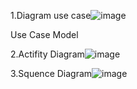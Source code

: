 
1.Diagram use case![image](https://github.com/ronyaryanto10/Use-case/assets/117130461/fa946511-7a8a-4b4a-9951-d0e940c6e6b7)

Use Case Model


2.Actifity Diagram![image](https://github.com/ronyaryanto10/Use-case/assets/117130461/b2cfda76-30c8-47c8-9ab5-663f0f934d51)

3.Squence Diagram![image](https://github.com/ronyaryanto10/Use-case/assets/117130461/be4d2e3f-6090-4729-aca8-63dca600e5d1)
